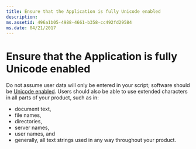 ```yaml
---
title: Ensure that the Application is fully Unicode enabled
description: 
ms.assetid: 496a1b05-4988-4661-b358-cc492fd29584
ms.date: 04/21/2017
---
```

# Ensure that the Application is fully Unicode enabled

Do not assume user data will only be entered in your script; software should be [Unicode enabled](https://msdn.microsoft.com/globalization/mt683841). Users should also be able to use extended characters in all parts of your product, such as in:

-   document text,
-   file names,
-   directories,
-   server names,
-   user names, and
-   generally, all text strings used in any way throughout your product.


